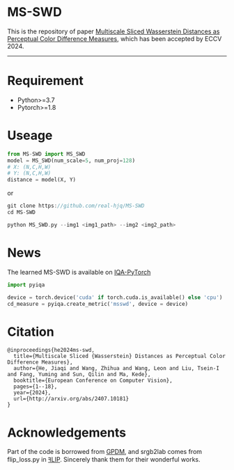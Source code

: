# MS-SWD
This is the repository of paper [Multiscale Sliced Wasserstein Distances as Perceptual Color Difference Measures](http://arxiv.org/abs/2407.10181), which has been accepted by ECCV 2024.

---
# Requirement
- Python>=3.7
- Pytorch>=1.8

# Useage
```python
from MS-SWD import MS_SWD
model = MS_SWD(num_scale=5, num_proj=128)
# X: (N,C,H,W)
# Y: (N,C,H,W)
distance = model(X, Y)
```
or
```c
git clone https://github.com/real-hjq/MS-SWD
cd MS-SWD

python MS_SWD.py --img1 <img1_path> --img2 <img2_path>
```

# News
The learned MS-SWD is available on [IQA-PyTorch](https://github.com/chaofengc/IQA-PyTorch)
```python
import pyiqa

device = torch.device('cuda' if torch.cuda.is_available() else 'cpu')
cd_measure = pyiqa.create_metric('msswd', device = device)

```

# Citation
```
@inproceedings{he2024ms-swd,
  title={Multiscale Sliced {Wasserstein} Distances as Perceptual Color Difference Measures},
  author={He, Jiaqi and Wang, Zhihua and Wang, Leon and Liu, Tsein-I and Fang, Yuming and Sun, Qilin and Ma, Kede},
  booktitle={European Conference on Computer Vision},
  pages={1--18},
  year={2024},
  url={http://arxiv.org/abs/2407.10181}
}
```
# Acknowledgements
Part of the code is borrowed from [GPDM](https://github.com/ariel415el/GPDM), and srgb2lab comes from flip_loss.py in [ꟻLIP](https://github.com/NVlabs/flip). Sincerely thank them for their wonderful works.
